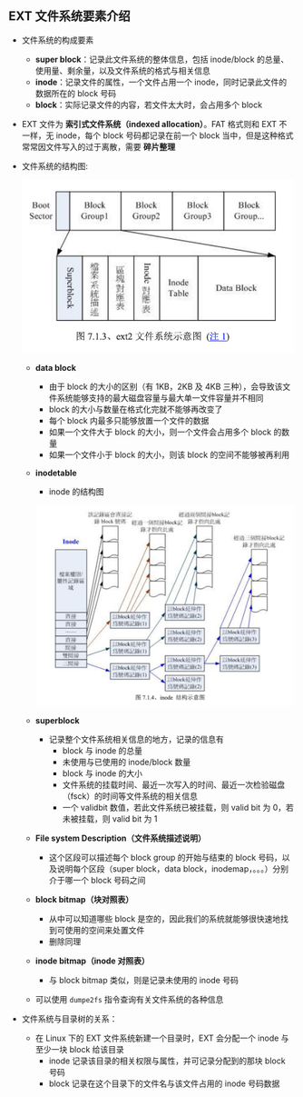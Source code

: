 ## EXT 文件系统要素介绍

- 文件系统的构成要素
  - **super block**：记录此文件系统的整体信息，包括 inode/block 的总量、使用量、剩余量，以及文件系统的格式与相关信息
  - **inode**：记录文件的属性，一个文件占用一个 inode，同时记录此文件的数据所在的 block 号码
  - **block**：实际记录文件的内容，若文件太大时，会占用多个 block
- EXT 文件为 **索引式文件系统（indexed allocation）**。FAT 格式则和 EXT 不一样，无 inode，每个 block 号码都记录在前一个 block 当中，但是这种格式常常因文件写入的过于离散，需要 **碎片整理**
- 文件系统的结构图:

  ![](Screen%20Shot%202023-05-24%20at%209.58.33%20AM.png)
  - **data block**
    - 由于 block 的大小的区别（有 1KB，2KB 及 4KB 三种），会导致该文件系统能够支持的最大磁盘容量与最大单一文件容量并不相同
    - block 的大小与数量在格式化完就不能够再改变了
    - 每个 block 内最多只能够放置一个文件的数据
    - 如果一个文件大于 block 的大小，则一个文件会占用多个 block 的数量
    - 如果一个文件小于 block 的大小，则该 block 的空间不能够被再利用
  - **inodetable**
    - inode 的结构图

    ![](Screen%20Shot%202023-05-24%20at%2010.12.29%20AM.png)
  - **superblock**
    - 记录整个文件系统相关信息的地方，记录的信息有
      - block 与 inode 的总量
      - 未使用与已使用的 inode/block 数量
      - block 与 inode 的大小
      - 文件系统的挂载时间、最近一次写入的时间、最近一次检验磁盘（fsck）的时间等文件系统的相关信息
      - 一个 validbit 数值，若此文件系统已被挂载，则 valid bit 为 0，若未被挂载，则 valid bit 为 1
  - **File system Description（文件系统描述说明）**
    - 这个区段可以描述每个 block group 的开始与结束的 block 号码，以及说明每个区段（super block，data block，inodemap，。。。）分别介于哪一个 block 号码之间
  - **block bitmap（块对照表）**
    - 从中可以知道哪些 block 是空的，因此我们的系统就能够很快速地找到可使用的空间来处置文件
    - 删除同理
  - **inode bitmap（inode 对照表）**
    - 与 block bitmap 类似，则是记录未使用的 inode 号码
  - 可以使用 `dumpe2fs` 指令查询有关文件系统的各种信息
- 文件系统与目录树的关系：
  - 在 Linux 下的 EXT 文件系统新建一个目录时，EXT 会分配一个 inode 与至少一块 block 给该目录
    - inode 记录该目录的相关权限与属性，并可记录分配到的那块 block 号码
    - block 记录在这个目录下的文件名与该文件占用的 inode 号码数据